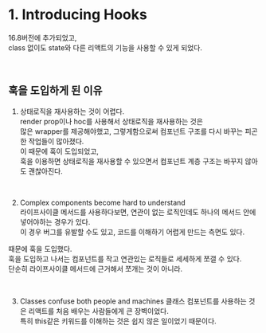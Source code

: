 # 1. Introducing Hooks

16.8버전에 추가되었고,  
class 없이도 state와 다른 리액트의 기능을 사용할 수 있게 되었다.

<br>

## 훅을 도입하게 된 이유

1. 상태로직을 재사용하는 것이 어렵다.  
   render prop이나 hoc를 사용해서 상태로직을 재사용하는 것은  
   많은 wrapper를 제공해야했고, 그렇게함으로써 컴포넌트 구조를 다시 바꾸는 피곤한 작업들이 많아졌다.  
   이 때문에 훅이 도입되었고,  
   훅을 이용하면 상태로직을 재사용할 수 있으면서 컴포넌트 계층 구조는 바꾸지 않아도 괜찮아진다.

<br>

2. Complex components become hard to understand  
   라이프사이클 메서드를 사용하다보면, 연관이 없는 로직인데도 하나의 메서드 안에 넣어야하는 경우가 있다.  
   이 경우 버그를 유발할 수도 있고, 코드를 이해하기 어렵게 만드는 측면도 있다.

때문에 훅을 도입했다.  
훅을 도입하고 나서는 컴포넌트를 작고 연관있는 로직들로 세세하게 쪼갤 수 있다.  
단순히 라이프사이클 메서드에 근거해서 쪼개는 것이 아니라.

<br>

3. Classes confuse both people and machines
   클래스 컴포넌트를 사용하는 것은 리액트를 처음 배우는 사람들에게 큰 장벽이었다.  
   특히 this같은 키워드를 이해하는 것은 쉽지 않은 일이었기 때문이다.
